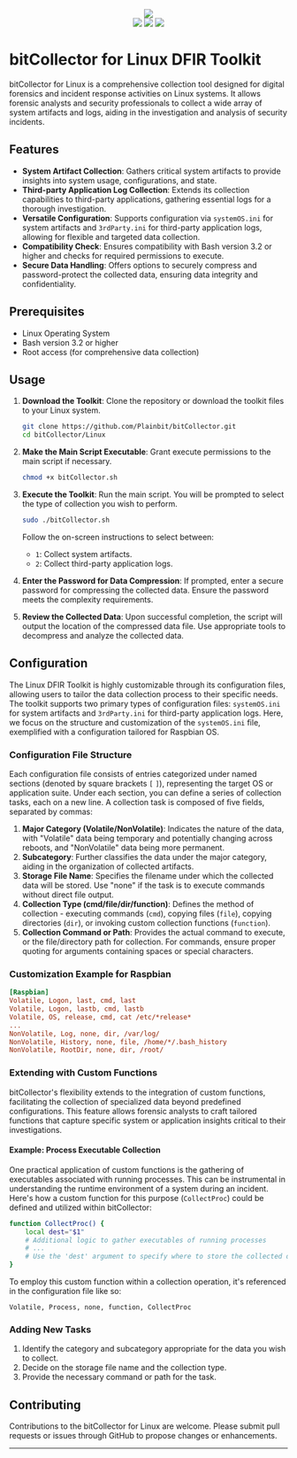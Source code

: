 <div align="center">
	<img src="https://github.com/Plainbit/bitColletor/blob/main/img/Logo.png" />
</div>

<div align="center">
    <img src="https://img.shields.io/badge/linux-FCC624?style=flat&logo=linux&logoColor=white" />
	<img src="https://img.shields.io/badge/gnubash-4EAA25?style=flat&logo=gnubash&logoColor=white" />
	<img src="https://img.shields.io/badge/visualstudiocode-007ACC?style=flat&logo=visualstudiocode&logoColor=white" />
</div>

# bitCollector for Linux DFIR Toolkit

bitCollector for Linux  is a comprehensive collection tool designed for digital forensics and incident response activities on Linux systems. It allows forensic analysts and security professionals to collect a wide array of system artifacts and logs, aiding in the investigation and analysis of security incidents.

## Features

- **System Artifact Collection**: Gathers critical system artifacts to provide insights into system usage, configurations, and state.
- **Third-party Application Log Collection**: Extends its collection capabilities to third-party applications, gathering essential logs for a thorough investigation.
- **Versatile Configuration**: Supports configuration via `systemOS.ini` for system artifacts and `3rdParty.ini` for third-party application logs, allowing for flexible and targeted data collection.
- **Compatibility Check**: Ensures compatibility with Bash version 3.2 or higher and checks for required permissions to execute.
- **Secure Data Handling**: Offers options to securely compress and password-protect the collected data, ensuring data integrity and confidentiality.
## Prerequisites

- Linux Operating System
- Bash version 3.2 or higher
- Root access (for comprehensive data collection)

## Usage

1. **Download the Toolkit**: Clone the repository or download the toolkit files to your Linux system.

    ```bash
    git clone https://github.com/Plainbit/bitCollector.git
    cd bitCollector/Linux
    ```

2. **Make the Main Script Executable**: Grant execute permissions to the main script if necessary.

    ```bash
    chmod +x bitCollector.sh
    ```

3. **Execute the Toolkit**: Run the main script. You will be prompted to select the type of collection you wish to perform.

    ```bash
    sudo ./bitCollector.sh
    ```

    Follow the on-screen instructions to select between:
    
    - `1`: Collect system artifacts.
    - `2`: Collect third-party application logs.

4. **Enter the Password for Data Compression**: If prompted, enter a secure password for compressing the collected data. Ensure the password meets the complexity requirements.

5. **Review the Collected Data**: Upon successful completion, the script will output the location of the compressed data file. Use appropriate tools to decompress and analyze the collected data.

## Configuration

The Linux DFIR Toolkit is highly customizable through its configuration files, allowing users to tailor the data collection process to their specific needs. The toolkit supports two primary types of configuration files: `systemOS.ini` for system artifacts and `3rdParty.ini` for third-party application logs. Here, we focus on the structure and customization of the `systemOS.ini` file, exemplified with a configuration tailored for Raspbian OS.

### Configuration File Structure

Each configuration file consists of entries categorized under named sections (denoted by square brackets `[` `]`), representing the target OS or application suite. Under each section, you can define a series of collection tasks, each on a new line. A collection task is composed of five fields, separated by commas:

1. **Major Category (Volatile/NonVolatile)**: Indicates the nature of the data, with "Volatile" data being temporary and potentially changing across reboots, and "NonVolatile" data being more permanent.
2. **Subcategory**: Further classifies the data under the major category, aiding in the organization of collected artifacts.
3. **Storage File Name**: Specifies the filename under which the collected data will be stored. Use "none" if the task is to execute commands without direct file output.
4. **Collection Type (cmd/file/dir/function)**: Defines the method of collection - executing commands (`cmd`), copying files (`file`), copying directories (`dir`), or invoking custom collection functions (`function`).
5. **Collection Command or Path**: Provides the actual command to execute, or the file/directory path for collection. For commands, ensure proper quoting for arguments containing spaces or special characters.

### Customization Example for Raspbian

```ini
[Raspbian]
Volatile, Logon, last, cmd, last
Volatile, Logon, lastb, cmd, lastb
Volatile, OS, release, cmd, cat /etc/*release*
...
NonVolatile, Log, none, dir, /var/log/
NonVolatile, History, none, file, /home/*/.bash_history
NonVolatile, RootDir, none, dir, /root/
```
### Extending with Custom Functions

bitCollector's flexibility extends to the integration of custom functions, facilitating the collection of specialized data beyond predefined configurations. This feature allows forensic analysts to craft tailored functions that capture specific system or application insights critical to their investigations.

#### Example: Process Executable Collection

One practical application of custom functions is the gathering of executables associated with running processes. This can be instrumental in understanding the runtime environment of a system during an incident. Here's how a custom function for this purpose (`CollectProc`) could be defined and utilized within bitCollector:

```bash
function CollectProc() {
    local dest="$1"
    # Additional logic to gather executables of running processes
    # ...
    # Use the 'dest' argument to specify where to store the collected data
}
```

To employ this custom function within a collection operation, it's referenced in the configuration file like so:

```
Volatile, Process, none, function, CollectProc
```

### Adding New Tasks

1. Identify the category and subcategory appropriate for the data you wish to collect.
2. Decide on the storage file name and the collection type.
3. Provide the necessary command or path for the task.

## Contributing

Contributions to the bitCollector for Linux are welcome. Please submit pull requests or issues through GitHub to propose changes or enhancements.

---
